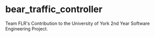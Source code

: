 bear_traffic_controller
=======================

Team FLR's Contribution to the University of York 2nd Year Software Engineering Project.
